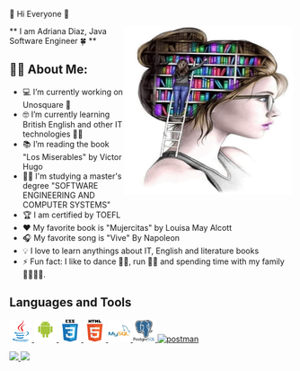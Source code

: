 💜 Hi Everyone 👋

<img align='right' src="https://github.com/AdrianaDiazG/AdrianaDiazG/blob/main/WhatsApp%20Image%202022-03-03%20at%204.28.33%20PM.jpeg" alt="Introduction Banner.." style="margin-bottom: 10px;  " width="300" height="300" />

** I am Adriana Diaz, Java Software Engineer 🍀 **

<h2 align="left"> 👩‍💻  About Me:</h2>

- 💻 I’m currently working on Unosquare 🦄
- 🤓 I’m currently learning British English and other IT technologies 🕵️‍♀️
- 📚 I’m reading the book "Los Miserables" by Victor Hugo
- 👩‍🎓 I'm studying a master's degree "SOFTWARE ENGINEERING AND COMPUTER SYSTEMS"
- 🏆 I am certified by TOEFL
- ❤ My favorite book is "Mujercitas" by Louisa May Alcott
- 🎧 My favorite song is "Vive" By Napoleon
- 💡 I love to learn anythings about IT, English and literature books
- ⚡ Fun fact: I like to dance 👯‍♀️, run 🏃‍♀️ and spending time with my family 👨‍👩‍👧‍👧.


<h2 align="left">Languages and Tools</h2>
<p align="left"> 
  <a href="https://www.java.com" target="_blank"> <img src="https://raw.githubusercontent.com/devicons/devicon/master/icons/java/java-original.svg" alt="java" width="40" height="40"/> </a>
  <a href="https://developer.android.com" target="_blank"> <img src="https://raw.githubusercontent.com/devicons/devicon/master/icons/android/android-original-wordmark.svg" alt="android" width="40" height="40"/> </a> 
<a href="https://www.w3schools.com/css/" target="_blank"> <img src="https://raw.githubusercontent.com/devicons/devicon/master/icons/css3/css3-original-wordmark.svg" alt="css3" width="40" height="40"/> </a> 
<a href="https://www.w3.org/html/" target="_blank"> <img src="https://raw.githubusercontent.com/devicons/devicon/master/icons/html5/html5-original-wordmark.svg" alt="html5" width="40" height="40"/> </a> 
<a href="https://www.mysql.com/" target="_blank"> <img src="https://raw.githubusercontent.com/devicons/devicon/master/icons/mysql/mysql-original-wordmark.svg" alt="mysql" width="40" height="40"/> </a> 
<a href="https://www.postgresql.org" target="_blank"> <img src="https://raw.githubusercontent.com/devicons/devicon/master/icons/postgresql/postgresql-original-wordmark.svg" alt="postgresql" width="40" height="40"/> 
 <a href="https://www.postman.com/" target="_blank"> <img src="https://www.vectorlogo.zone/logos/getpostman/getpostman-icon.svg" alt="postman" width="40" height="40"/> </a>
</p>


<p>
  <a href="https://www.linkedin.com/in/adriana-d%C3%ADaz-gonz%C3%A1lez-53a2781a0">
    <img src="https://img.shields.io/badge/linkedin-%230077B5.svg?&style=for-the-badge&logo=linkedin&logoColor=white" height=25>
  </a> 
  <a href="https://www.instagram.com/wera_diazz/">
    <img src="https://img.shields.io/badge/instagram-%23E4405F.svg?&style=for-the-badge&logo=instagram&logoColor=white" height=25>
  </a> 
